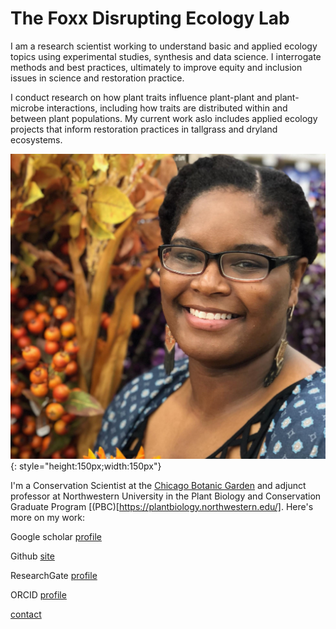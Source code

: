 # The Foxx Disrupting Ecology Lab

I am a research scientist working to understand basic and applied ecology topics using experimental studies, synthesis and data science. I interrogate methods and best practices, ultimately to improve equity and inclusion issues in science and restoration practice.

I conduct research on how plant traits influence plant-plant and plant-microbe interactions, including how traits are distributed within and between plant populations. My current work aslo includes applied ecology projects that inform restoration practices in tallgrass and dryland ecosystems.

![](Foxx_headshot.jpg){: style="height:150px;width:150px"}


I'm a Conservation Scientist at the [Chicago Botanic Garden](https://www.chicagobotanic.org/research) and adjunct professor at Northwestern University in the Plant Biology and Conservation Graduate Program [(PBC)[https://plantbiology.northwestern.edu/]. Here's more on my work:

Google scholar [profile](https://scholar.google.com/citations?user=nlWrL0YAAAAJ&hl=en)

Github [site](https://github.com/aliciafoxx)

ResearchGate [profile](https://www.researchgate.net/profile/Alicia-Foxx)

ORCID [profile](https://orcid.org/0000-0001-5504-2986)

[contact](mailto:afoxx@chicagobotanic.org)
